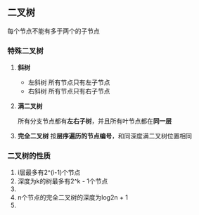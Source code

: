 ## 二叉树
每个节点不能有多于两个的子节点

### 特殊二叉树
1. **斜树**
    * 左斜树 所有节点只有左子节点
    * 右斜树 所有节点只有右子节点
2. **满二叉树**

    所有分支节点都有**左右子树**，并且所有叶节点都在**同一层**
3. **完全二叉树**
    按**层序遍历的节点编号**，和同深度满二叉树位置相同
    
### 二叉树的性质
1. i层最多有2^(i-1)个节点
2. 深度为k的树最多有2^k - 1个节点
3. 
4. n个节点的完全二叉树的深度为log2n + 1
5. 

